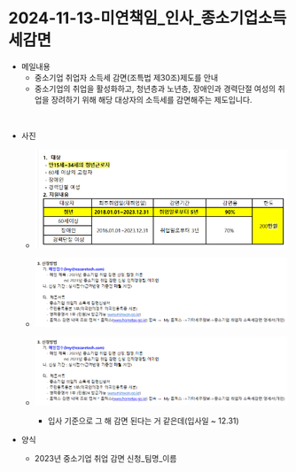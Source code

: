 


# 2024-11-13-미연책임_인사_종소기업소득세감면

- 메일내용
    - 중소기업 취업자 소득세 감면(조특법 제30조)제도를 안내
    - 중소기업의 취업을 활성화하고, 청년층과 노년층, 장애인과 경력단절 여성의 취업을 장려하기 위해 해당 대상자의 소득세를 감면해주는 제도입니다.

​
- 사진
    - ![alt text](image.png)


    - ![alt text](image-1.png)


    - ![alt text](image-2.png)
        - 입사 기준으로 그 해 감면 된다는 거 같은데(입사일 ~ 12.31)

- 양식
    - 2023년 중소기업 취업 감면 신청_팀명_이름    
## 

